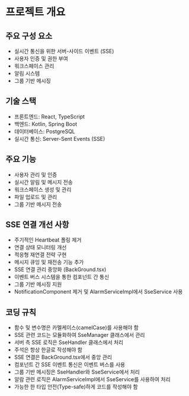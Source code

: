 # 프로젝트 개요

## 주요 구성 요소
- 실시간 통신을 위한 서버-사이드 이벤트 (SSE)
- 사용자 인증 및 권한 부여
- 워크스페이스 관리
- 알림 시스템
- 그룹 기반 메시징

## 기술 스택
- 프론트엔드: React, TypeScript
- 백엔드: Kotlin, Spring Boot
- 데이터베이스: PostgreSQL
- 실시간 통신: Server-Sent Events (SSE)

## 주요 기능
- 사용자 관리 및 인증
- 실시간 알림 및 메시지 전송
- 워크스페이스 생성 및 관리
- 파일 업로드 및 관리
- 그룹 기반 메시지 전송

## SSE 연결 개선 사항
- 주기적인 Heartbeat 폴링 제거
- 연결 상태 모니터링 개선
- 적응형 재연결 전략 구현
- 메시지 큐잉 및 재전송 기능 추가
- SSE 연결 관리 중앙화 (BackGround.tsx)
- 이벤트 버스 시스템을 통한 컴포넌트 간 통신
- 그룹 기반 메시징 지원
- NotificationComponent 제거 및 AlarmServiceImpl에서 SseService 사용

## 코딩 규칙
- 함수 및 변수명은 카멜케이스(camelCase)를 사용해야 함
- SSE 관련 코드는 모듈화하여 SseManager 클래스에서 관리
- 서버 측 SSE 로직은 SseHandler 클래스에서 처리
- 주석은 항상 한글로 작성해야 함
- SSE 연결은 BackGround.tsx에서 중앙 관리
- 컴포넌트 간 SSE 이벤트 통신은 이벤트 버스를 사용
- 그룹 기반 메시징은 SseHandler와 SseService에서 처리
- 알람 관련 로직은 AlarmServiceImpl에서 SseService를 사용하여 처리
- 가능한 한 타입 안전(Type-safe)하게 코드를 작성해야 함
